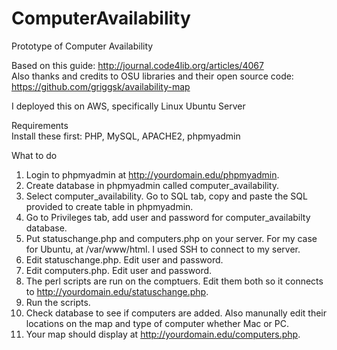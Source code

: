 # ComputerAvailability
Prototype of Computer Availability

Based on this guide: http://journal.code4lib.org/articles/4067  
Also thanks and credits to OSU libraries and their open source code: https://github.com/griggsk/availability-map

I deployed this on AWS, specifically Linux Ubuntu Server

Requirements   
Install these first:
PHP, MySQL, APACHE2, phpmyadmin

What to do   
1. Login to phpmyadmin at http://yourdomain.edu/phpmyadmin.   
2. Create database in phpmyadmin called computer_availability.  
3. Select computer_availability. Go to SQL tab, copy and paste the SQL provided to create table in phpmyadmin.  
4. Go to Privileges tab, add user and password for computer_availabilty database.  
5. Put statuschange.php and computers.php on your server. For my case for Ubuntu, at /var/www/html. I used SSH to connect to my server. 
6. Edit statuschange.php. Edit user and password.   
7. Edit computers.php. Edit user and password.  
8. The perl scripts are run on the comptuers. Edit them both so it connects to http://yourdomain.edu/statuschange.php.   
9. Run the scripts.   
10. Check database to see if computers are added. Also manunally edit their locations on the map and type of computer whether Mac or PC.
11. Your map should display at http://yourdomain.edu/computers.php. 

